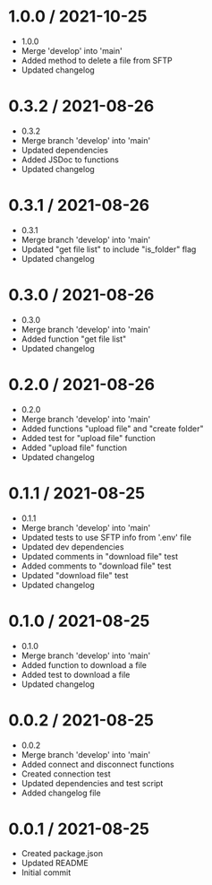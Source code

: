 1.0.0 / 2021-10-25
==================

  * 1.0.0
  * Merge 'develop' into 'main'
  * Added method to delete a file from SFTP
  * Updated changelog

0.3.2 / 2021-08-26
==================

  * 0.3.2
  * Merge branch 'develop' into 'main'
  * Updated dependencies
  * Added JSDoc to functions
  * Updated changelog

0.3.1 / 2021-08-26
==================

  * 0.3.1
  * Merge branch 'develop' into 'main'
  * Updated "get file list" to include "is_folder" flag
  * Updated changelog

0.3.0 / 2021-08-26
==================

  * 0.3.0
  * Merge branch 'develop' into 'main'
  * Added function "get file list"
  * Updated changelog

0.2.0 / 2021-08-26
==================

  * 0.2.0
  * Merge branch 'develop' into 'main'
  * Added functions "upload file" and "create folder"
  * Added test for "upload file" function
  * Added "upload file" function
  * Updated changelog

0.1.1 / 2021-08-25
==================

  * 0.1.1
  * Merge branch 'develop' into 'main'
  * Updated tests to use SFTP info from '.env' file
  * Updated dev dependencies
  * Updated comments in "download file" test
  * Added comments to "download file" test
  * Updated "download file" test
  * Updated changelog

0.1.0 / 2021-08-25
==================

  * 0.1.0
  * Merge branch 'develop' into 'main'
  * Added function to download a file
  * Added test to download a file
  * Updated changelog

0.0.2 / 2021-08-25
==================

  * 0.0.2
  * Merge branch 'develop' into 'main'
  * Added connect and disconnect functions
  * Created connection test
  * Updated dependencies and test script
  * Added changelog file

0.0.1 / 2021-08-25
==================

  * Created package.json
  * Updated README
  * Initial commit
